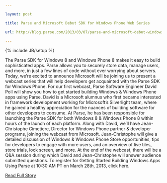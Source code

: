 ---
layout: post
title: Parse and Microsoft Debut SDK for Windows Phone Web Series
url: http://blog.parse.com/2013/03/07/parse-and-microsoft-debut-windows-sdk-web-series/
---
{% include JB/setup %}
<p>  The Parse SDK for Windows 8 and Windows Phone 8 makes it easy to build sophisticated apps.  Parse allows you to securely store data, manage users, and more, in just a few lines of code without ever worrying about servers.  Today, we’re excited to announce Microsoft will be joining us to present a webcast series that will help developers get acquainted with the Parse SDK for Windows Phone.  For our first webcast, Parse Software Engineer David Poll will show you how to get started building Windows & Windows Phone apps using Parse.  David is a Microsoft alumnus who first became interested in framework development working for Microsoft’s Silverlight team, where he gained a healthy appreciation for the nuances of building software for other developers to consume.  At Parse, he has been responsible for launching the Parse SDK for both Windows 8 & Windows Phone 8 within hours of the launch of each platform.  Along with David, we’ll have Jean-Christophe Cimetiere, Director for Windows Phone partner & developer programs, joining the webcast from Microsoft.  Jean-Christophe will give a detailed discussion of Windows & Windows Phone Store opportunities, tips for developers to engage with more users, and an overview of live tiles, store trials, lock screen, and more.  At the end of the webcast, there will be a Q&A session during which David and Jean-Christophe will answer audience submitted questions.  To register for Getting Started Building Windows Apps Using Parse at 10:30 AM PT on March 28th, 2013, click here.<br />
<p><a href="http://blog.parse.com/2013/03/07/parse-and-microsoft-debut-windows-sdk-web-series/">Read Full Story</a></p>
